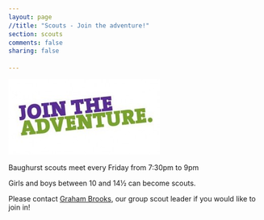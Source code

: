 ```yaml
---
layout: page
//title: "Scouts - Join the adventure!"
section: scouts
comments: false
sharing: false

---
```


<section class="row-fluid"><section class="span6">

![Join the adventure!](/images/scouts/join-the-adventure.jpg)

</section><article class="span6">

Baughurst scouts meet every Friday from 7:30pm to 9pm

Girls and boys between 10 and 14&frac12; can become scouts.  

Please contact [Graham Brooks](mailto:graham.brooks7@btinternet.com), our group scout leader if you would like to join in!
</article></section>
